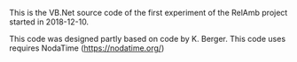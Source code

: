 This is the VB.Net source code of the first experiment of the RelAmb project started in 2018-12-10.

This code was designed partly based on code by K. Berger.
This code uses requires NodaTime (https://nodatime.org/)


